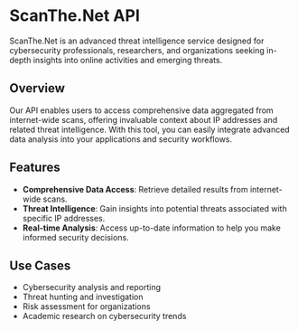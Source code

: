 # ScanThe.Net API

ScanThe.Net is an advanced threat intelligence service designed for cybersecurity professionals, researchers, and organizations seeking in-depth insights into online activities and emerging threats. 

## Overview

Our API enables users to access comprehensive data aggregated from internet-wide scans, offering invaluable context about IP addresses and related threat intelligence. With this tool, you can easily integrate advanced data analysis into your applications and security workflows.

## Features

- **Comprehensive Data Access**: Retrieve detailed results from internet-wide scans.
- **Threat Intelligence**: Gain insights into potential threats associated with specific IP addresses.
- **Real-time Analysis**: Access up-to-date information to help you make informed security decisions.

## Use Cases

- Cybersecurity analysis and reporting
- Threat hunting and investigation
- Risk assessment for organizations
- Academic research on cybersecurity trends
